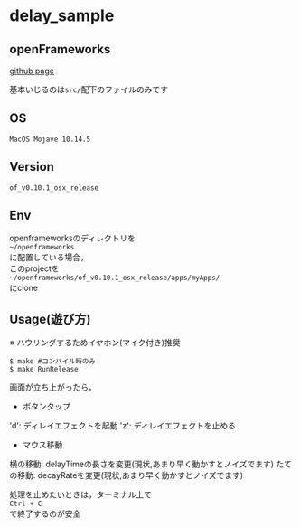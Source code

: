 # delay_sample

## openFrameworks
[github page](https://github.com/openframeworks/openFrameworks)

基本いじるのは`src/`配下のファイルのみです

## OS

`MacOS Mojave 10.14.5`

## Version

`of_v0.10.1_osx_release`

## Env

openframeworksのディレクトリを  
`~/openframeworks`  
に配置している場合，  
このprojectを  
`~/openframeworks/of_v0.10.1_osx_release/apps/myApps/`  
にclone

## Usage(遊び方)

※ ハウリングするためイヤホン(マイク付き)推奨

```shell
$ make #コンパイル時のみ
$ make RunRelease
```

画面が立ち上がったら，

* ボタンタップ

'd': ディレイエフェクトを起動
'z': ディレイエフェクトを止める

* マウス移動

横の移動: delayTimeの長さを変更(現状,あまり早く動かすとノイズでます)
たての移動: decayRateを変更(現状,あまり早く動かすとノイズでます)

処理を止めたいときは，ターミナル上で  
`Ctrl + C`  
で終了するのが安全
